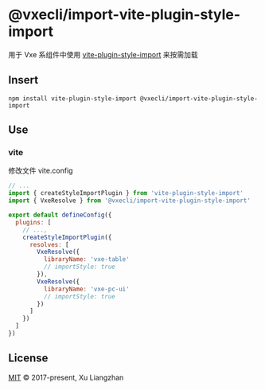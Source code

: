 # @vxecli/import-vite-plugin-style-import

用于 Vxe 系组件中使用 [vite-plugin-style-import](https://www.npmjs.com/package/vite-plugin-style-import) 来按需加载

## Insert

```shell
npm install vite-plugin-style-import @vxecli/import-vite-plugin-style-import
```

## Use

### vite

修改文件 vite.config

```javascript
// ...
import { createStyleImportPlugin } from 'vite-plugin-style-import'
import { VxeResolve } from '@vxecli/import-vite-plugin-style-import'

export default defineConfig({
  plugins: [
    // ...,
    createStyleImportPlugin({
      resolves: [
        VxeResolve({
          libraryName: 'vxe-table'
          // importStyle: true
        }),
        VxeResolve({
          libraryName: 'vxe-pc-ui'
          // importStyle: true
        })
      ]
    })
  ]
})
```

## License

[MIT](LICENSE) © 2017-present, Xu Liangzhan
